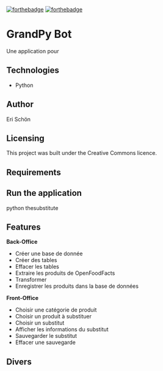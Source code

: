 [![forthebadge](https://forthebadge.com/images/badges/cc-0.svg)](https://forthebadge.com)
[![forthebadge](https://forthebadge.com/images/badges/made-with-python.svg)](https://forthebadge.com)


# GrandPy Bot

Une application pour 

## Technologies

* Python


## Author

Eri Schön

## Licensing

This project was built under the Creative Commons licence.

## Requirements 



## Run the application

python thesubstitute

## Features

**Back-Office**
* Créer une base de donnée
* Créer des tables
* Effacer les tables
* Extraire les produits de OpenFoodFacts
* Transformer 
* Enregistrer les produits dans la base de données

**Front-Office**
* Choisir une catégorie de produit
* Choisir un produit à substituer
* Choisir un substitut
* Afficher les informations du substitut
* Sauvegarder le substitut
* Effacer une sauvegarde

## Divers
